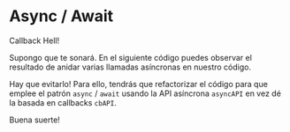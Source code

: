 # Async / Await

Callback Hell!

Supongo que te sonará. En el siguiente código puedes observar el resultado de anidar varias llamadas asíncronas en nuestro código.

Hay que evitarlo! Para ello, tendrás que refactorizar el código para que emplee el patrón `async` / `await` usando la API asíncrona `asyncAPI` en vez dé la basada en callbacks `cbAPI`.

Buena suerte!
